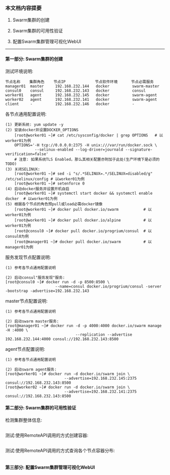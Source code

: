 ### 本文档内容提要 ###
1. Swarm集群的创建

2. Swarm集群的可用性验证

3. 配置Swarm集群管理可视化WebUI

_ _ _
#### 第一部分: Swarm集群的创建 ####
测试环境说明:
```
节点名称    集群角色    节点IP             节点软件环境      节点必需服务
manager01  master     192.168.232.144   docker          swarm-master
consul0    consul     192.168.232.143   docker          consul
worker01   agent      192.168.232.145   docker          swarm-agent
worker02   agent      192.168.232.141   docker          swarm-agent
client     -          192.168.232.146   docker          -
```

各节点通用配置说明:
```
(1) 更新系统: yum update -y
(2) 安装docker并设置DOCKER_OPTIONS
    [root@worker01 ~]# cat /etc/sysconfig/docker | grep OPTIONS   # 以worker01为例
    OPTIONS='-H tcp://0.0.0.0:2375 -H unix:///var/run/docker.sock \
             --selinux-enabled --log-driver=journald --signature-verification=false'
    # 注意: 如果系统TLS Enabled，那么其相关配置亦附加于此处(生产环境下是必须的 TODO)
(3) 关闭SELINUX: 
    [root@worker01 ~]# sed -i "s/.*SELINUX=.*/SELINUX=disabled/g" /etc/selinux/config # 以worker01为例
    [root@worker01 ~]# setenforce 0
(4) 启动docker服务并设置开机自启
    [root@worker01 ~]# systemctl start docker && systemctl enable docker  # 以worker01为例
(5) 根据各个节点的角色预pull或load必需docker镜像
    [root@worker01 ~]# docker pull docker.io/swarm           # 以worker01为例
    [root@worker01 ~]# docker pull docker.io/alpine          # 以worker01为例
    [root@consul0 ~]# docker pull docker.io/progrium/consul  # 以consul0为例
    [root@manager01 ~]# docker pull docker.io/swarm          # 以manager01为例
```

服务发现节点配置说明:
```
(1) 参考各节点通用配置说明
```
```
(2) 启动consul"服务发现"服务:
[root@consul0 ~]# docker run -d -p 8500:8500 \
                      --name=consul docker.io/progrium/consul -server -bootstrap -advertise=192.168.232.143
```

master节点配置说明:
```
(1) 参考各节点通用配置说明
```
```
(2) 启动swarm master服务:
[root@manager01 ~]# docker run -d -p 4000:4000 docker.io/swarm manage -H :4000 \
                               --replication --advertise 192.168.232.144:4000 consul://192.168.232.143:8500
```
agent节点配置说明:
```
(1) 参考各节点通用配置说明
```
```
(2) 启动swarm agent服务:
[root@worker01 ~]# docker run -d docker.io/swarm join \
                          --advertise=192.168.232.145:2375 consul://192.168.232.143:8500
[root@worker02 ~]# docker run -d docker.io/swarm join \
                          --advertise=192.168.232.141:2375 consul://192.168.232.143:8500
```

#### 第二部分: Swarm集群的可用性验证 ####
检测集群整体信息:
```
```

测试:使用RemoteAPI调用的方式创建容器:
```
```

测试:使用RemoteAPI调用的方式查询各个节点容器分布:
```
```

#### 第三部分: 配置Swarm集群管理可视化WebUI ####
